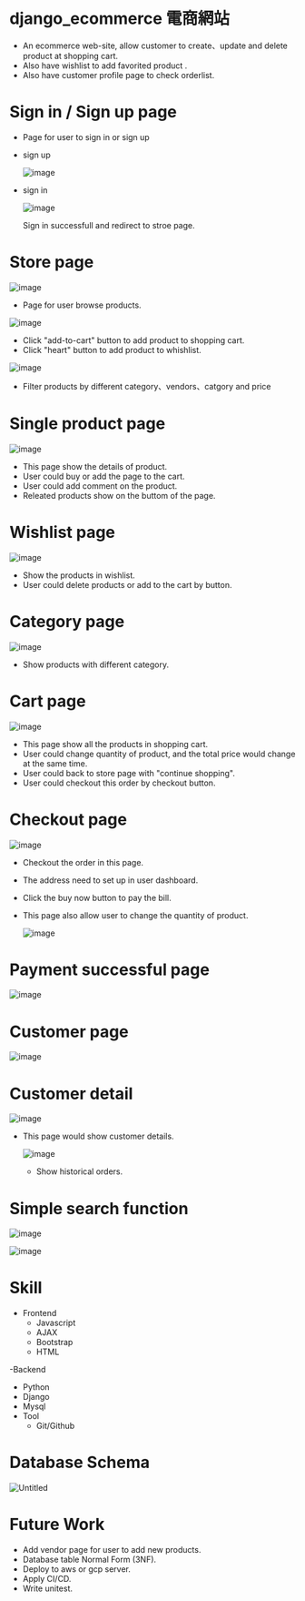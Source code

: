 # django_ecommerce 電商網站
- An ecommerce web-site, allow customer to create、update and delete product at shopping cart.
- Also have wishlist to add favorited product .
- Also have customer profile page to check orderlist.

# Sign in / Sign up page
- Page for user to sign in or sign up

- sign up

  ![image](https://github.com/as2229181/django_ecommerce/assets/122463207/6051f3a5-e42f-4846-95ab-c4b518d11306)


- sign in

  ![image](https://github.com/as2229181/django_ecommerce/assets/122463207/0e07c6af-2638-496a-b43c-4e0ecb193b94)

  Sign in successfull and redirect to stroe page.
# Store page
![image](https://github.com/as2229181/django_ecommerce/assets/122463207/1441bc4a-a861-49ae-a7b2-c7a9e13c90a9)
- Page for user  browse products.

![image](https://github.com/as2229181/django_ecommerce/assets/122463207/c3dbd8e8-fbec-4c49-ad0f-8dbff38d1652)

- Click "add-to-cart" button to add product to shopping cart.
- Click "heart" button to add product to whishlist.

 ![image](https://github.com/as2229181/django_ecommerce/assets/122463207/a47c115e-7759-4988-baa8-79bc93962e26)

- Filter products by different category、vendors、catgory and price

# Single product page
![image](https://github.com/as2229181/django_ecommerce/assets/122463207/56ba7a60-c2a7-4bd3-a48d-c11b3558df71)
- This page show the details of product.
- User could buy or add the page to the cart.
- User could add comment on the product.
- Releated products show on the buttom of the page.

# Wishlist page
![image](https://github.com/as2229181/django_ecommerce/assets/122463207/c610432d-0b01-4b32-a4e1-38f014e01a6f)

- Show the products in wishlist.
- User could delete products or add to the cart by button.


# Category page
![image](https://github.com/as2229181/django_ecommerce/assets/122463207/b2056179-5719-4d6a-95d0-b296c46411a6)

- Show products with different category.


# Cart page
![image](https://github.com/as2229181/django_ecommerce/assets/122463207/1f3f14d5-ac19-4786-9c45-92a788ab0d91)

- This page show all the products in shopping cart.
- User could change quantity of product, and the total price would change at the same time.
- User could back to store page with "continue shopping".
- User could checkout this order by checkout button.

# Checkout page
![image](https://github.com/as2229181/django_ecommerce/assets/122463207/e9a0fc7d-2c9d-4d94-9a1e-99046a075ea3)

- Checkout the order in this page.
- The address need to set up in user dashboard.
- Click the buy now button to pay the bill.
- This page also allow user to change the quantity of product.

  ![image](https://github.com/as2229181/django_ecommerce/assets/122463207/6bc09fc1-ce76-4796-a7c8-170e6c09a29c)

# Payment successful page
![image](https://github.com/as2229181/django_ecommerce/assets/122463207/3def6eb7-06d5-4d84-bd58-5b16861ec3ae)

# Customer page
![image](https://github.com/as2229181/django_ecommerce/assets/122463207/dd94e343-2b11-4ab9-82b4-ce13335b2efc)

# Customer detail 
![image](https://github.com/as2229181/django_ecommerce/assets/122463207/b6de7188-0294-4fa2-b408-35e665c83fba)

- This page would show customer details.

  ![image](https://github.com/as2229181/django_ecommerce/assets/122463207/fd8e6931-e01c-482b-9d6f-38e219bb1dda)

  - Show historical orders.

# Simple search function
![image](https://github.com/as2229181/django_ecommerce/assets/122463207/845d5f45-e622-4826-bcb7-0b503b2d9851)

![image](https://github.com/as2229181/django_ecommerce/assets/122463207/cc59e738-040f-4c19-b4eb-4da9cbf29c1a)


# Skill

- Frontend
  - Javascript
  - AJAX
  - Bootstrap
  - HTML

-Backend
  - Python
  - Django
  - Mysql
- Tool
  - Git/Github

# Database Schema
![Untitled](https://github.com/as2229181/django_ecommerce/assets/122463207/1e24f787-0094-456c-9ade-2a3e29c44371)

# Future Work
- Add vendor page for user to add new products.
- Database table Normal Form (3NF).
- Deploy to aws or gcp server.
- Apply CI/CD.
- Write unitest.
